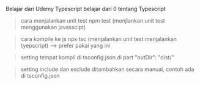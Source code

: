 Belajar dari Udemy Typescript belajar dari 0 tentang Typescript

> cara menjalankan unit test
> npm test (menjlankan unit test menggunakan javasscipt)

> cara kompile ke js
> npx tsc (menjalankan unit test menjalankan tyepscript) --> prefer pakai yang ini

> setting tempat kompil di tsconfig.json
> di part "outDir": "dist/"

> setting include dan exclude
> ditambahkan secara manual, contoh ada di tsconfig.json
